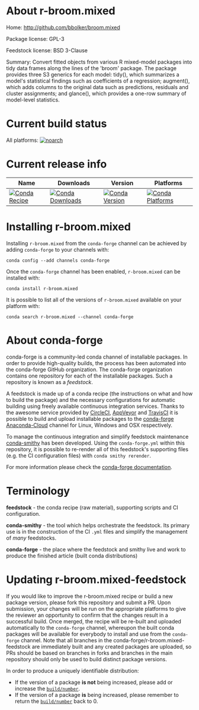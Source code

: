 About r-broom.mixed
===================

Home: http://github.com/bbolker/broom.mixed

Package license: GPL-3

Feedstock license: BSD 3-Clause

Summary: Convert fitted objects from various R mixed-model packages into tidy data frames along the lines of the 'broom' package. The package provides three S3 generics for each model: tidy(), which summarizes a model's statistical findings such as coefficients of a regression; augment(), which adds columns to the original data such as predictions, residuals and cluster assignments; and glance(), which provides a one-row summary of model-level statistics.



Current build status
====================

All platforms:
[![noarch](https://img.shields.io/circleci/project/github/conda-forge/r-broom.mixed-feedstock/master.svg?label=noarch)](https://circleci.com/gh/conda-forge/r-broom.mixed-feedstock)

Current release info
====================

| Name | Downloads | Version | Platforms |
| --- | --- | --- | --- |
| [![Conda Recipe](https://img.shields.io/badge/recipe-r--broom.mixed-green.svg)](https://anaconda.org/conda-forge/r-broom.mixed) | [![Conda Downloads](https://img.shields.io/conda/dn/conda-forge/r-broom.mixed.svg)](https://anaconda.org/conda-forge/r-broom.mixed) | [![Conda Version](https://img.shields.io/conda/vn/conda-forge/r-broom.mixed.svg)](https://anaconda.org/conda-forge/r-broom.mixed) | [![Conda Platforms](https://img.shields.io/conda/pn/conda-forge/r-broom.mixed.svg)](https://anaconda.org/conda-forge/r-broom.mixed) |

Installing r-broom.mixed
========================

Installing `r-broom.mixed` from the `conda-forge` channel can be achieved by adding `conda-forge` to your channels with:

```
conda config --add channels conda-forge
```

Once the `conda-forge` channel has been enabled, `r-broom.mixed` can be installed with:

```
conda install r-broom.mixed
```

It is possible to list all of the versions of `r-broom.mixed` available on your platform with:

```
conda search r-broom.mixed --channel conda-forge
```


About conda-forge
=================

conda-forge is a community-led conda channel of installable packages.
In order to provide high-quality builds, the process has been automated into the
conda-forge GitHub organization. The conda-forge organization contains one repository
for each of the installable packages. Such a repository is known as a *feedstock*.

A feedstock is made up of a conda recipe (the instructions on what and how to build
the package) and the necessary configurations for automatic building using freely
available continuous integration services. Thanks to the awesome service provided by
[CircleCI](https://circleci.com/), [AppVeyor](https://www.appveyor.com/)
and [TravisCI](https://travis-ci.org/) it is possible to build and upload installable
packages to the [conda-forge](https://anaconda.org/conda-forge)
[Anaconda-Cloud](https://anaconda.org/) channel for Linux, Windows and OSX respectively.

To manage the continuous integration and simplify feedstock maintenance
[conda-smithy](https://github.com/conda-forge/conda-smithy) has been developed.
Using the ``conda-forge.yml`` within this repository, it is possible to re-render all of
this feedstock's supporting files (e.g. the CI configuration files) with ``conda smithy rerender``.

For more information please check the [conda-forge documentation](https://conda-forge.org/docs/).

Terminology
===========

**feedstock** - the conda recipe (raw material), supporting scripts and CI configuration.

**conda-smithy** - the tool which helps orchestrate the feedstock.
                   Its primary use is in the construction of the CI ``.yml`` files
                   and simplify the management of *many* feedstocks.

**conda-forge** - the place where the feedstock and smithy live and work to
                  produce the finished article (built conda distributions)


Updating r-broom.mixed-feedstock
================================

If you would like to improve the r-broom.mixed recipe or build a new
package version, please fork this repository and submit a PR. Upon submission,
your changes will be run on the appropriate platforms to give the reviewer an
opportunity to confirm that the changes result in a successful build. Once
merged, the recipe will be re-built and uploaded automatically to the
`conda-forge` channel, whereupon the built conda packages will be available for
everybody to install and use from the `conda-forge` channel.
Note that all branches in the conda-forge/r-broom.mixed-feedstock are
immediately built and any created packages are uploaded, so PRs should be based
on branches in forks and branches in the main repository should only be used to
build distinct package versions.

In order to produce a uniquely identifiable distribution:
 * If the version of a package **is not** being increased, please add or increase
   the [``build/number``](https://conda.io/docs/user-guide/tasks/build-packages/define-metadata.html#build-number-and-string).
 * If the version of a package **is** being increased, please remember to return
   the [``build/number``](https://conda.io/docs/user-guide/tasks/build-packages/define-metadata.html#build-number-and-string)
   back to 0.
